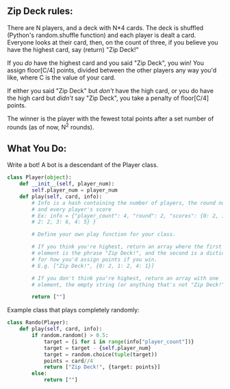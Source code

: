 ## Zip Deck rules:

There are N players, and a deck with N*4 cards.  The deck is shuffled (Python's random.shuffle function) and each player is dealt a card.  Everyone looks at their card, then, on the count of three, if you believe you have the highest card, say (return) "Zip Deck!"

If you *do* have the highest card and you said "Zip Deck", you win!  You assign floor[C/4] points, divided between the other players any way you'd like, where C is the value of your card.

If either you said "Zip Deck" but *don't* have the high card, or you do have the high card but *didn't* say "Zip Deck", you take a penalty of floor[C/4] points.

The winner is the player with the fewest total points after a set number of rounds (as of now, N<sup>2</sup> rounds).

## What You Do:

Write a bot!  A bot is a descendant of the Player class.

```python
class Player(object):
    def __init__(self, player_num):
        self.player_num = player_num
    def play(self, card, info):
        # Info is a hash containing the number of players, the round number,
        # and every player's score
        # Ex: info = {"player_count": 4, "round": 2, "scores": {0: 2, 1: 0,
        # 2: 2, 3: 6, 4: 5} }

        # Define your own play function for your class.

        # If you think you're highest, return an array where the first
        # element is the phrase "Zip Deck!", and the second is a dictionary 
        # for how you'd assign points if you win.
        # E.g. ["Zip Deck!", {0: 2, 1: 2, 4: 1}]

        # If you don't think you're highest, return an array with one
        # element, the empty string (or anything that's not "Zip Deck!")

        return [""]
```

Example class that plays completely randomly:

```python
class Rando(Player):
    def play(self, card, info):
        if random.random() > 0.5:
            target = {i for i in range(info["player_count"])} 
            target = target - {self.player_num}
            target = random.choice(tuple(target))
            points = card//4
            return ["Zip Deck!", {target: points}]
        else:
            return [""]
```